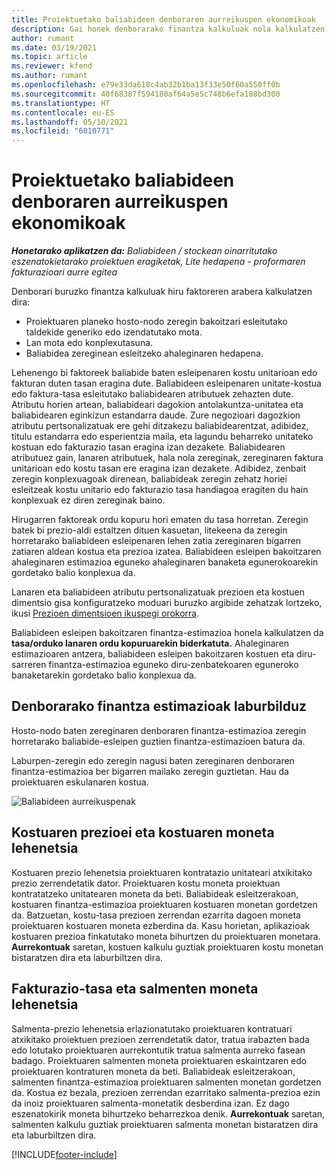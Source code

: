 ```yaml
---
title: Proiektuetako baliabideen denboraren aurreikuspen ekonomikoak
description: Gai honek denborarako finantza kalkuluak nola kalkulatzen diren jakiteko informazioa eskaintzen du.
author: rumant
ms.date: 03/19/2021
ms.topic: article
ms.reviewer: kfend
ms.author: rumant
ms.openlocfilehash: e79e33da618c4ab32b1ba13f33e50f60a550ff0b
ms.sourcegitcommit: 40f68387f594180af64a5e5c748b6efa188bd300
ms.translationtype: HT
ms.contentlocale: eu-ES
ms.lasthandoff: 05/10/2021
ms.locfileid: "6010771"
---
```

# <a name="financial-estimates-for-resource-time-on-projects"></a>Proiektuetako baliabideen denboraren aurreikuspen ekonomikoak

_**Honetarako aplikatzen da:** Baliabideen / stockean oinarritutako eszenatokietarako proiektuen eragiketak, Lite hedapena - proformaren fakturazioari aurre egitea_

Denborari buruzko finantza kalkuluak hiru faktoreren arabera kalkulatzen dira: 

- Proiektuaren planeko hosto-nodo zeregin bakoitzari esleitutako taldekide generiko edo izendatutako mota. 
- Lan mota edo konplexutasuna.
- Baliabidea zereginean esleitzeko ahaleginaren hedapena. 

Lehenengo bi faktoreek baliabide baten esleipenaren kostu unitarioan edo fakturan duten tasan eragina dute. Baliabideen esleipenaren unitate-kostua edo faktura-tasa esleitutako baliabidearen atributuek zehazten dute. Atributu horien artean, baliabideari dagokion antolakuntza-unitatea eta baliabidearen eginkizun estandarra daude. Zure negozioari dagozkion atributu pertsonalizatuak ere gehi ditzakezu baliabidearentzat, adibidez, titulu estandarra edo esperientzia maila, eta lagundu beharreko unitateko kostuan edo fakturazio tasan eragina izan dezakete.
Baliabidearen atributuez gain, lanaren atributuek, hala nola zereginak, zereginaren faktura unitarioan edo kostu tasan ere eragina izan dezakete. Adibidez, zenbait zeregin konplexuagoak direnean, baliabideak zeregin zehatz horiei esleitzeak kostu unitario edo fakturazio tasa handiagoa eragiten du hain konplexuak ez diren zereginak baino.   

Hirugarren faktoreak ordu kopuru hori ematen du tasa horretan. Zeregin batek bi prezio-aldi estaltzen dituen kasuetan, litekeena da zeregin horretarako baliabideen esleipenaren lehen zatia zereginaren bigarren zatiaren aldean kostua eta prezioa izatea. Baliabideen esleipen bakoitzaren ahaleginaren estimazioa eguneko ahaleginaren banaketa egunerokoarekin gordetako balio konplexua da.

Lanaren eta baliabideen atributu pertsonalizatuak prezioen eta kostuen dimentsio gisa konfiguratzeko moduari buruzko argibide zehatzak lortzeko, ikusi [Prezioen dimentsioen ikuspegi orokorra](../pricing-costing/pricing-dimensions-overview.md).

Baliabideen esleipen bakoitzaren finantza-estimazioa honela kalkulatzen da **tasa/orduko lanaren ordu kopuruarekin biderkatuta.**  Ahaleginaren estimazioaren antzera, baliabideen esleipen bakoitzaren kostuen eta diru-sarreren finantza-estimazioa eguneko diru-zenbatekoaren eguneroko banaketarekin gordetako balio konplexua da. 

## <a name="summarizing-financial-estimates-for-time"></a>Denborarako finantza estimazioak laburbilduz
Hosto-nodo baten zereginaren denboraren finantza-estimazioa zeregin horretarako baliabide-esleipen guztien finantza-estimazioen batura da.

Laburpen-zeregin edo zeregin nagusi baten zereginaren denboraren finantza-estimazioa ber bigarren mailako zeregin guztietan. Hau da proiektuaren eskulanaren kostua. 

![Baliabideen aurreikuspenak](./media/navigation12.png)

## <a name="default-cost-price-and-cost-currency"></a>Kostuaren prezioei eta kostuaren moneta lehenetsia

Kostuaren prezio lehenetsia proiektuaren kontratazio unitateari atxikitako prezio zerrendetatik dator. Proiektuaren kostu moneta proiektuan kontratatzeko unitatearen moneta da beti. Baliabideak esleitzerakoan, kostuaren finantza-estimazioa proiektuaren kostuaren monetan gordetzen da. Batzuetan, kostu-tasa prezioen zerrendan ezarrita dagoen moneta proiektuaren kostuaren moneta ezberdina da. Kasu horietan, aplikazioak kostuaren prezioa finkatutako moneta bihurtzen du proiektuaren monetara. **Aurrekontuak** saretan, kostuen kalkulu guztiak proiektuaren kostu monetan bistaratzen dira eta laburbiltzen dira. 

## <a name="default-bill-rate-and-sales-currency"></a>Fakturazio-tasa eta salmenten moneta lehenetsia

Salmenta-prezio lehenetsia erlazionatutako proiektuaren kontratuari atxikitako proiektuen prezioen zerrendetatik dator, tratua irabazten bada edo lotutako proiektuaren aurrekontutik tratua salmenta aurreko fasean badago. Proiektuaren salmenten moneta proiektuaren eskaintzaren edo proiektuaren kontraturen moneta da beti. Baliabideak esleitzerakoan, salmenten finantza-estimazioa proiektuaren salmenten monetan gordetzen da. Kostua ez bezala, prezioen zerrendan ezarritako salmenta-prezioa ezin da inoiz proiektuaren salmenta-monetatik desberdina izan. Ez dago eszenatokirik moneta bihurtzeko beharrezkoa denik. **Aurrekontuak** saretan, salmenten kalkulu guztiak proiektuaren salmenta monetan bistaratzen dira eta laburbiltzen dira. 

[!INCLUDE[footer-include](../includes/footer-banner.md)]
